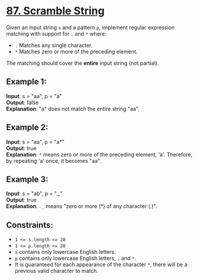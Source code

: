 # [87. Scramble String](https://leetcode.com/problems/scramble-string/description/?envType=problem-list-v2&envId=dynamic-programming)

Given an input string `s` and a pattern `p`, implement regular expression matching with support for `.` and `*` where:

- `.` Matches any single character.
- `*` Matches zero or more of the preceding element.

The matching should cover the **entire** input string (not partial).

## Example 1:

**Input**: s = "aa", p = "a"  
**Output**: false  
**Explanation**: "a" does not match the entire string "aa".

## Example 2:

**Input**: s = "aa", p = "a*"  
**Output**: true  
**Explanation**: `*` means zero or more of the preceding element, 'a'. Therefore, by repeating 'a' once, it becomes "aa".

## Example 3:

**Input**: s = "ab", p = "._"  
**Output**: true  
**Explanation**: `._` means "zero or more (\*) of any character (.)".

## Constraints:

- `1 <= s.length <= 20`
- `1 <= p.length <= 20`
- `s` contains only lowercase English letters.
- `p` contains only lowercase English letters, `.` and `*`.
- It is guaranteed for each appearance of the character `*`, there will be a previous valid character to match.
